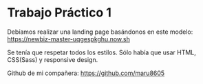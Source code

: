# Trabajo Práctico 1

Debíamos realizar una landing page basándonos en este modelo: https://newbiz-master-uqgespkghu.now.sh

Se tenía que respetar todos los estilos. Sólo había que usar HTML, CSS(Sass) y responsive design.

Github de mi compañera: https://github.com/maru8605
